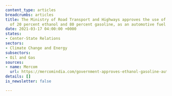 ```yaml
---
content_type: articles
breadcrumbs: articles
title: The Ministry of Road Transport and Highways approves the use of E20, a blend
  of 20 percent ethanol and 80 percent gasoline, as an automotive fuel
date: 2021-03-17 04:00:00 +0000
states:
- Center-State Relations
sectors:
- Climate Change and Energy
subsectors:
- Oil and Gas
sources:
- name: Mercom
  url: https://mercomindia.com/government-approves-ethanol-gasoline-automotive-fuel/
details: []
is_newsletter: false

---
```

